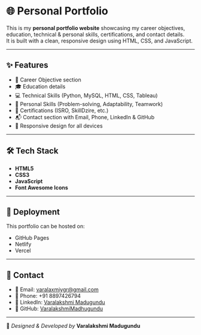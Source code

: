 # 🌐 Personal Portfolio

This is my **personal portfolio website** showcasing my career objectives, education, technical & personal skills, certifications, and contact details.  
It is built with a clean, responsive design using HTML, CSS, and JavaScript.  

---

## ✨ Features
- 🎯 Career Objective section  
- 🎓 Education details  
- 💻 Technical Skills (Python, MySQL, HTML, CSS, Tableau)  
- 🧠 Personal Skills (Problem-solving, Adaptability, Teamwork)  
- 📜 Certifications (ISRO, SkillDzire, etc.)  
- 📬 Contact section with Email, Phone, LinkedIn & GitHub  
- 📱 Responsive design for all devices  

---

## 🛠️ Tech Stack
- **HTML5**  
- **CSS3**  
- **JavaScript**  
- **Font Awesome Icons**  

---

## 🚀 Deployment
This portfolio can be hosted on:
- GitHub Pages  
- Netlify  
- Vercel  

---

## 📇 Contact
- 📧 Email: [varalaxmiygr@gmail.com](mailto:varalaxmiygr@gmail.com)  
- 📱 Phone: +91 8897426794  
- 💼 LinkedIn: [Varalakshmi Madugundu](https://www.linkedin.com/in/varalakshmi-madugundu-bba108344/)  
- 🐙 GitHub: [VaralakshmiMadhugundu](https://github.com/VaralakshmiMadhugundu)  

---

🔹 *Designed & Developed by* **Varalakshmi Madugundu**
